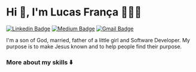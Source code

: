 # Hi 👋, I'm Lucas França 🧑🏻‍💻

[![Linkedin Badge](https://img.shields.io/badge/-Linkedin-black?style=for-the-badge&logo=Linkedin&logoColor=white&link=https://www.linkedin.com/in/lucasfrancaid/)](https://www.linkedin.com/in/lucasfrancaid/) 
[![Medium Badge](https://img.shields.io/badge/-Medium-black?style=for-the-badge&logo=Medium&logoColor=white&link=https://medium.com/@lucasfrancaid)](https://medium.com/@lucasfrancaid)
[![Gmail Badge](https://img.shields.io/badge/-Email-black?style=for-the-badge&logo=Gmail&logoColor=white&link=mailto:lucasfrancaid@gmail.com)](mailto:lucasfrancaid@gmail.com)

I'm a son of God, married, father of a little girl and Software Developer.
My purpose is to make Jesus known and to help people find their purpose.

### More about my skills ⬇️
